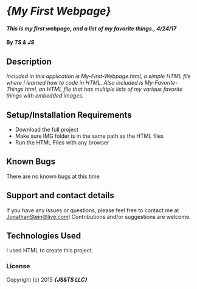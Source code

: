 # _{My First Webpage}_

#### _This is my first webpage, and a list of my favorite things., 4/24/17_

#### By _**TS & JS**_

## Description

_Included in this application is My-First-Webpage.html, a simple HTML file where I learned how to code in HTML. Also included is My-Favorite-Things.html, an HTML file that has multiple lists of my various favorite things with embedded images._

## Setup/Installation Requirements

* Download the full project
* Make sure IMG folder is in the same path as the HTML files
* Run the HTML Files with any browser

## Known Bugs

There are no known bugs at this time

## Support and contact details

If you have any issues or questions, please feel free to contact me at JonathanStein@live.com! Contributions and/or suggestions are welcome.

## Technologies Used

I used HTML to create this project.

### License

Copyright (c) 2015 **_{JS&TS LLC}_**
